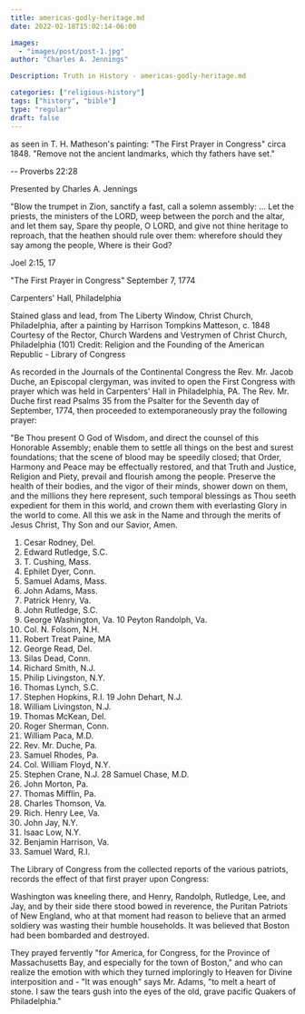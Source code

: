 ```yaml
---
title: americas-godly-heritage.md
date: 2022-02-18T15:02:14-06:00

images:
  - "images/post/post-1.jpg"
author: "Charles A. Jennings"

Description: Truth in History - americas-godly-heritage.md

categories: ["religious-history"]
tags: ["history", "bible"]
type: "regular"
draft: false
---
```



as seen in T. H. Matheson's painting: "The First Prayer in Congress" circa 1848. "Remove not the ancient landmarks, which thy fathers have set."

-- Proverbs 22:28
 
Presented by Charles A. Jennings

"Blow the trumpet in Zion, sanctify a fast, call a solemn assembly: ... Let the priests, the ministers of the LORD, weep between the porch and the altar, and let them say, Spare thy people, O LORD, and give not thine heritage to reproach, that the heathen should rule over them: wherefore should they say among the people, Where is their God?

 Joel 2:15, 17
 
"The First Prayer in Congress"   September 7, 1774

Carpenters' Hall, Philadelphia

Stained glass and lead, from The Liberty Window, Christ Church, Philadelphia,
after a painting by Harrison Tompkins Matteson, c. 1848
Courtesy of the Rector, Church Wardens and Vestrymen of Christ Church, Philadelphia (101)
Credit: Religion and the Founding of the American Republic - Library of Congress

As recorded in the Journals of the Continental Congress the Rev. Mr. Jacob Duche, an Episcopal clergyman, was invited to open the First Congress with prayer which was held in Carpenters' Hall in Philadelphia, PA.  The Rev. Mr. Duche first read Psalms 35 from the Psalter for the Seventh day of September, 1774, then proceeded to extemporaneously pray the following prayer:

"Be Thou present O God of Wisdom, and direct the counsel of this Honorable Assembly; enable them to settle all things on the best and surest foundations; that the scene of blood may be speedily closed; that Order, Harmony and Peace may be effectually restored, and that Truth and Justice, Religion and Piety, prevail and flourish among the people.  Preserve the health of their bodies, and the vigor of their minds, shower down on them, and the millions they here represent, such temporal blessings as Thou seeth expedient for them in this world, and crown them with everlasting Glory in the world to come.  All this we ask in the Name and through the merits of Jesus Christ, Thy Son and our Savior, Amen.
 
1. Cesar Rodney, Del.
2. Edward Rutledge, S.C.
3. T. Cushing, Mass.
4. Ephilet Dyer, Conn.
5. Samuel Adams, Mass.
6. John Adams, Mass.
7. Patrick Henry, Va.
8. John Rutledge, S.C.
9. George Washington, Va. 10 Peyton Randolph, Va.
11. Col. N. Folsom, N.H.
12. Robert Treat Paine, MA
13. George Read, Del.
14. Silas Dead, Conn.
15. Richard Smith, N.J.
16. Philip Livingston, N.Y.
17. Thomas Lynch, S.C.
18. Stephen Hopkins, R.I. 19 John Dehart, N.J.
20. William Livingston, N.J.
21. Thomas McKean, Del.
22. Roger Sherman, Conn.
23. William Paca, M.D.
24. Rev. Mr. Duche, Pa.
25. Samuel Rhodes, Pa.
26. Col. William Floyd, N.Y.
27. Stephen Crane, N.J. 28 Samuel Chase, M.D.
29. John Morton, Pa.
30. Thomas Mifflin, Pa.
31. Charles Thomson, Va.
32. Rich. Henry Lee, Va.
33. John Jay, N.Y.
34. Isaac Low, N.Y.
35. Benjamin Harrison, Va.
36. Samuel Ward, R.I.

The Library of Congress from the collected reports of the various patriots,
records the effect of that first prayer upon Congress:

Washington was kneeling there, and Henry, Randolph, Rutledge, Lee, and Jay, and by their side there stood bowed in reverence, the Puritan Patriots of New England, who at that moment had reason to believe that an armed soldiery was wasting their humble households. It was believed that Boston had been bombarded and destroyed.

They prayed fervently "for America, for Congress, for the Province of Massachusetts Bay, and especially for the town of Boston," and who can realize the emotion with which they turned imploringly to Heaven for Divine interposition and - "It was enough" says Mr. Adams, "to melt a heart of stone.  I saw the tears gush into the eyes of the old, grave pacific Quakers of Philadelphia."
